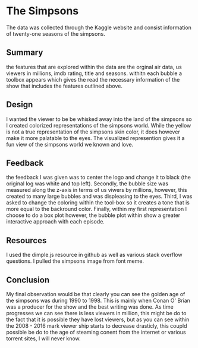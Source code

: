 # The Simpsons

The data was collected through the Kaggle website and consist information of twenty-one seasons of the simpsons.

## Summary 

the features that are explored within the data are the orginal air data, us viewers in millions, imdb rating, title and seasons. 
withitn each bubble a toolbox appears which gives the read the necessary information of the show that includes the features outlined above. 

## Design 

I wanted the viewer to be be whisked away into the land of the simpsons so I created colorized representations of the simpsons world. While the yellow is not a true representation of the simpsons skin color, it does however make it more palatable to the eyes. The visualized represention gives it a fun view of the simpsons world we known and love. 

## Feedback 

the feedback I was given was to center the logo and change it to black (the original log was white and top left). Secondly, the bubble size was measured along the z-axis in terms of us viwers by millions, however, this created to many large bubbles and was displeasing to the eyes. Third, I was asked to change the coloring within the tool-box so it creates a tone that is more equal to the backround color. Finally, within my first representation I choose to do a box plot however, the bubble plot within show a greater interactive approach with each episode. 

## Resources 

I used the dimple.js resource in github as well as various stack overflow questions. I pulled the simpsons image from font meme. 


## Conclusion 

My final observation would be that clearly you can see the golden age of the simpsons was during 1990 to 1998. This is mainly when Conan O' Brian was a producer for the show and the best writing was done. As time progresses we can see there is less viewers in million, this might be do to the fact that it is possible they have lost viewers, but as you can see within the 2008 - 2016 mark viewer ship starts to decrease drasticly, this coupld possible be do to the age of steaming conent from the internet or various torrent sites, I will never know. 

